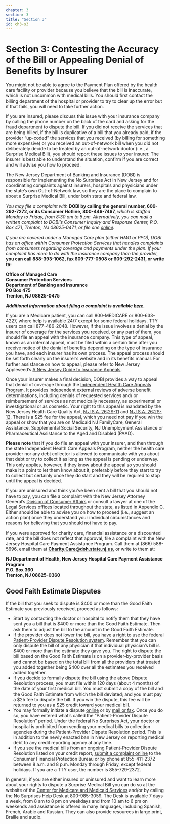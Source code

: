 ```yaml
---
chapter: 3
section: 3
title: "Section 3"
id: ch3-s3
---
```


# Section 3: Contesting the Accuracy of the Bill or Appealing Denial of Benefits by Insurer

You might not be able to agree to the Payment Plan offered by the health care facility or provider because you believe that the bill is inaccurate, which is not uncommon with medical bills. You should first contact the billing department of the hospital or provider to try to clear up the error but if that fails, you will need to take further action.

If you are insured, please discuss this issue with your insurance company by calling the phone number on the back of the card and asking for the fraud department to dispute the bill. If you did not receive the services that are being billed, if the bill is duplicative of a bill that you already paid, if the provider “up-coded” the services that you received (by billing for something more expensive) or you received an out-of-network bill when you did not deliberately decide to be treated by an out-of-network doctor (i.e., a Surprise Medical Bill), you should report these issues to your insurer. The insurer is best able to understand the situation, confirm if you are correct and will advise you how to proceed.

The New Jersey Department of Banking and Insurance (DOBI) is responsible for implementing the No Surprises Act in New Jersey and for coordinating complaints against insurers, hospitals and physicians under the state’s own Out-of-Network law, so they are the place to complain to about a Surprise Medical Bill, under both state and federal law.

_You may file a complaint with_ **DOBI by calling the general number, 609-292-7272, or its Consumer Hotline, 800-446-7467,** _which is staffed Monday to Friday, from 8:30 am to 5 pm. Alternatively, you can mail a written complaint to DOBI’s Consumer Inquiry and Response Center, P.O. Box 471, Trenton, NJ 08625-0471, or file one [online](https://www.nj.gov/dobi/consumer.htm)._

_If you are covered under a Managed Care plan (either HMO or PPO), DOBI has an office within Consumer Protection Services that handles complaints from consumers regarding coverage and payments under the plan. If your complaint has more to do with the insurance company than the provider,_ **you can call 888-393-1062, fax 609-777-0508 or 609-292-2431, or write to:**

**Office of Managed Care**  
**Consumer Protection Services**  
**Department of Banking and Insurance**  
**PO Box 475**  
**Trenton, NJ 08625-0475**

**_Additional information about filing a complaint is available [here](https://www.nj.gov/dobi/division_insurance/managedcare/mcfaqs.htm)._**

If you are a Medicare patient, you can call 800-MEDICARE or 800-633-4227, where help is available 24/7 except for some federal holidays. TTY users can call 877-486-2048. However, if the issue involves a denial by the insurer of coverage for the services you received, or any part of them, you should file an appeal with the insurance company. This type of appeal, known as an internal appeal, must be filed within a certain time after you receive notice of the denial of benefits depending on the type of insurance you have, and each insurer has its own process. The appeal process should be set forth clearly on the insurer’s website and in its benefits manual. For further assistance on how to appeal, please refer to New Jersey Appleseed’s [A New Jersey Guide to Insurance Appeals](https://njappleseed.org/wp-content/uploads/2017/09/appleseed-appeals-guide.pdf).

Once your insurer makes a final decision, DOBI provides a way to appeal that denial of coverage through the [Independent Health Care Appeals Program](https://www.nj.gov/dobi/division_insurance/managedcare/ihcap.htm). It provides independent external reviews of adverse benefit determinations, including denials of requested services and/ or reimbursement of services as not medically necessary, as experimental or investigational or as cosmetic. Your right to this appeal is mandated by the New Jersey Health Care Quality Act, [N.J.S.A. 26:2S-11](https://law.justia.com/codes/new-jersey/title-26/section-26-2s-11/) and [N.J.S.A. 26:2S-12](https://law.justia.com/codes/new-jersey/title-26/section-26-2s-12/). There is a $25 fee for the appeal, which you need not pay if you win the appeal or show that you are on Medicaid NJ FamilyCare, General Assistance, Supplemental Social Security, NJ Unemployment Assistance or Pharmaceutical Assistance to the Aged and Disabled (PAAD).

**Please note** that if you do file an appeal with your insurer, and then through the state Independent Health Care Appeals Program, neither the health care provider nor any debt collector is allowed to communicate with you about that debt or try to collect it as long as the appeal is pending or underway. This only applies, however, if they know about the appeal so you should make it a point to let them know about it, preferably before they start to try to collect but certainly once they do start and they will be required to stop until the appeal is decided.

If you are uninsured and think you’ve been sent a bill that you should not have to pay, you can file a complaint with the New Jersey Attorney General’s [Division of Consumer Affairs](https://www.njconsumeraffairs.gov/) or consult a lawyer at one of the Legal Services offices located throughout the state, as listed in Appendix C. Either should be able to advise you on how to proceed (i.e., suggest an action plan) once they understand your individual circumstances and reasons for believing that you should not have to pay.

If you were approved for charity care, financial assistance or a discounted rate, and the bill does not reflect that approval, file a complaint with the New Jersey Hospital Care Payment Assistance Program. Call them at (866) 588-5696, email them at **Charity.Care@doh.state.nj.us**, or write to them at:

**NJ Department of Health, New Jersey Hospital Care Payment Assistance Program**  
**P.O. Box 360**  
**Trenton, NJ 08625-0360**

## Good Faith Estimate Disputes

If the bill that you seek to dispute is $400 or more than the Good Faith Estimate you previously received, proceed as follows:

- Start by contacting the doctor or hospital to notify them that they have sent you a bill that is $400 or more than the Good Faith Estimate. Then ask them to adjust the bill to the amount in the Good Faith Estimate.
- If the provider does not lower the bill, you have a right to use the federal [Patient-Provider Dispute Resolution system](https://www.cms.gov/medical-bill-rights). Remember that you can only dispute the bill of any physician if that individual physician’s bill is $400 or more than the estimate they gave you. The right to dispute the bill based on the Good Faith Estimate is on a provider-by-provider basis and cannot be based on the total bill from all the providers that treated you added together being $400 over all the estimates you received added together.
- If you decide to formally dispute the bill using the above Dispute Resolution process, you must file within 120 days (about 4 months) of the date of your first medical bill. You must submit a copy of the bill and the Good Faith Estimate from which the bill deviated; and you must pay a $25 fee to dispute the bill. If you win the dispute, this fee will be returned to you as a $25 credit toward your medical bill.
- You may formally initiate a dispute [online](https://nsa-idr.cms.gov/billdisputes/s/) or by [mail or fax](https://www.cms.gov/medical-bill-rights/help/dispute-a-bill). Once you do so, you have entered what’s called the “Patient-Provider Dispute Resolution” period. Under the federal No Surprises Act, your doctor or hospital is prohibited from sending your medical bills to collection agencies during the Patient-Provider Dispute Resolution period. This is in addition to the newly enacted ban in New Jersey on reporting medical debt to any credit reporting agency at any time.
- If you see the medical bills from an ongoing Patient-Provider Dispute Resolution listed on your credit report, [submit a complaint online](https://www.consumerfinance.gov/complaint/) to the Consumer Financial Protection Bureau or by phone at 855-411-2372 between 8 a.m. and 8 p.m. Monday through Friday, except federal holidays. If you are a TTY user, the number is 855-729-2372.

In general, if you are either insured or uninsured and want to learn more about your rights to dispute a Surprise Medical Bill you can do so at the website of the [Center for Medicare and Medicaid Services](https://www.cms.gov/nosurprises) and/or by calling the No Surprises Help Desk at 800-985-3059. The Desk is available 7 days a week, from 8 am to 8 pm on weekdays and from 10 am to 6 pm on weekends and assistance is offered in many languages, including Spanish, French, Arabic and Russian. They can also provide resources in large print, Braille and audio.
